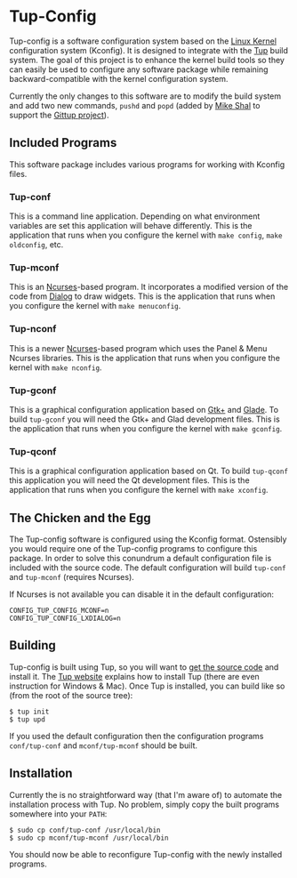 # Tup-Config

Tup-config is a software configuration system based on the
[Linux Kernel](http://kernel.org/) configuration system (Kconfig). It is
designed to integrate with the [Tup](http://gittup.org/tup/) build system.
The goal of this project is to enhance the kernel build tools so they can
easily be used to configure any software package while remaining
backward-compatible with the kernel configuration system.

Currently the only changes to this software are to modify the build system
and add two new commands, `pushd` and `popd` (added by
[Mike Shal](mailto:marfey@gmail.com) to support the
[Gittup project](http://gittup.org/)).

## Included Programs

This software package includes various programs for working with Kconfig
files.

### Tup-conf

This is a command line application. Depending on what environment variables
are set this application will behave differently. This is the application
that runs when you configure the kernel with `make config`, `make oldconfig`,
etc.

### Tup-mconf

This is an [Ncurses](http://www.gnu.org/software/ncurses/)-based program. It
incorporates a modified version of the code from
[Dialog](http://invisible-island.net/dialog/) to draw widgets. This is the
application that runs when you configure the kernel with `make menuconfig`.

### Tup-nconf

This is a newer [Ncurses](http://www.gnu.org/software/ncurses/)-based program
which uses the Panel & Menu Ncurses libraries. This is the application that
runs when you configure the kernel with `make nconfig`.

### Tup-gconf

This is a graphical configuration application based on
[Gtk+](http://www.gtk.org/) and [Glade](http://glade.gnome.org/). To build
`tup-gconf` you will need the Gtk+ and Glad development files. This is the
application that runs when you configure the kernel with `make gconfig`.

### Tup-qconf

This is a graphical configuration application based on Qt. To build
`tup-qconf` this application you will need the Qt development files. This is
the application that runs when you configure the kernel with `make xconfig`.

## The Chicken and the Egg

The Tup-config software is configured using the Kconfig format. Ostensibly
you would require one of the Tup-config programs to configure this package.
In order to solve this conundrum a default configuration file is included
with the source code. The default configuration will build `tup-conf` and
`tup-mconf` (requires Ncurses).

If Ncurses is not available you can disable it in the default configuration:

    CONFIG_TUP_CONFIG_MCONF=n
    CONFIG_TUP_CONFIG_LXDIALOG=n

## Building

Tup-config is built using Tup, so you will want to
[get the source code](https://github.com/gittup/tup) and install it. The
[Tup website](http://gittup.org/tup/) explains how to install Tup (there
are even instruction for Windows & Mac). Once Tup is installed, you can build
like so (from the root of the source tree):

    $ tup init
    $ tup upd

If you used the default configuration then the configuration programs
`conf/tup-conf` and `mconf/tup-mconf` should be built.

## Installation

Currently the is no straightforward way (that I'm aware of) to automate the
installation process with Tup. No problem, simply copy the built programs
somewhere into your `PATH`:

    $ sudo cp conf/tup-conf /usr/local/bin
    $ sudo cp mconf/tup-mconf /usr/local/bin

You should now be able to reconfigure Tup-config with the newly installed
programs.

